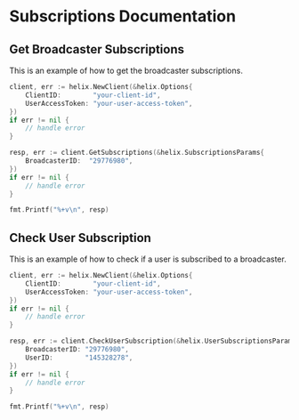 # Subscriptions Documentation

## Get Broadcaster Subscriptions

This is an example of how to get the broadcaster subscriptions.

```go
client, err := helix.NewClient(&helix.Options{
    ClientID:        "your-client-id",
    UserAccessToken: "your-user-access-token",
})
if err != nil {
    // handle error
}

resp, err := client.GetSubscriptions(&helix.SubscriptionsParams{
    BroadcasterID:  "29776980",
})
if err != nil {
    // handle error
}

fmt.Printf("%+v\n", resp)
```

## Check User Subscription

This is an example of how to check if a user is subscribed to a broadcaster.

```go
client, err := helix.NewClient(&helix.Options{
    ClientID:        "your-client-id",
    UserAccessToken: "your-user-access-token",
})
if err != nil {
    // handle error
}

resp, err := client.CheckUserSubscription(&helix.UserSubscriptionsParams{
    BroadcasterID: "29776980",
    UserID:        "145328278",
})
if err != nil {
    // handle error
}

fmt.Printf("%+v\n", resp)
```